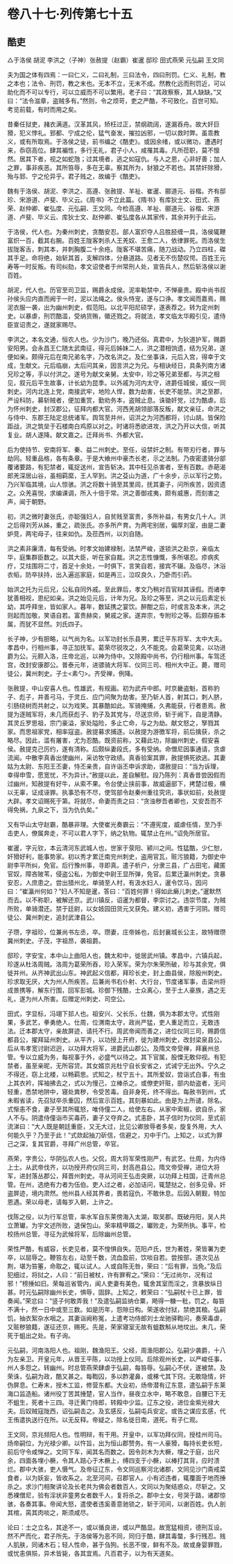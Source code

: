 # 卷八十七·列传第七十五

## 酷吏

△于洛侯 胡泥 李洪之（子神）张赦提（赵霸）崔暹 邸珍 田式燕荣 元弘嗣 王文同

夫为国之体有四焉：一曰仁义，二曰礼制，三曰法令，四曰刑罚。仁义、礼制，教之本也；法令、刑罚，教之末也。无本不立，无末不成。然教化远而刑罚近，可以助化而不可以专行，可以立威而不可以繁用。老子曰：“其政察察，其人缺缺。”又曰：“法令滋章，盗贼多有。”然则，令之烦苛，吏之严酷，不可致化，百世可知。考览前载，有时而用之矣。

昔秦任狱吏，赭衣满道。汉革其风，矫枉过正，禁纲疏阔，遂漏吞舟。故大奸巨猾，犯义悖礼。郅都、宁成之伦，猛气奋发，摧拉凶邪，一切以救时弊。虽乖教义，或有所取焉。于洛侯之徒，前书编之《酷吏》。或因余绪，或以微功，遭遇时来，忝窃高位。肆其褊性，多行无礼，君子小人，咸罹其毒。凡所莅职，莫不懔然。居其下者，视之如蛇虺；过其境者，逃之如寇仇。与人之恩，心非好善；加人之罪，事非疾恶。其所笞辱，多在无辜。察其所为，豺狼之不若也。其禁奸除猾，殆与郅、宁之伦异乎。君子贱之，故编于《酷吏》。

魏有于洛侯、胡泥、李洪之、高遵、张赦提、羊祉、崔暹、郦道元、谷楷。齐有邸珍、宋游道、卢斐、毕义云。《周书》不立此篇。《隋书》有库狄士文、田式、燕荣、赵仲卿、崔弘度、元弘嗣、王文同。今检高遵、羊祉、郦道元、谷楷、宋游道、卢斐、毕义云、库狄士文、赵仲卿、崔弘度各从其家传，其余并列于此云。

于洛侯，代人也。为秦州刺史，贪酷安忍。部人富炽夺人吕胜胫缠一具，洛侯辄鞭富炽一百，截其右腕。百姓王陇客刺杀人王羌奴、王愈二人，依律罪死。而洛侯生拔陇客舌，刺其本，并刺胸腹二十余疮。陇客不堪苦痛，随刀战动。乃立四柱，磔其手足。命将绝，始斩其首，支解四体，分悬道路。见者无不伤楚叹愕。百姓王元寿等一时反叛。有司纠劾，孝文诏使者于州常刑人处，宣告兵人，然后斩洛侯以谢百姓。

胡泥，代人也。历官至司卫监，赐爵永成侯。泥率勒禁中，不惮豪贵。殿中尚书叔孙侯头应内直而阙于一时，泥以法绳之。侯头恃宠，遂与口诤。孝文闻而嘉焉，赐泥衣服一袭，出为幽州刺史，假范阳。以北平阳尼硕学，遂表荐之。转为定州刺史。以暴虐，刑罚酷滥，受纳货贿，徽还戮之。将就法，孝文临太华殿引见，遣侍臣宣诏责之，遂就家赐尽。

李洪之，本名文通，恒农人也。少为沙门，晚乃还俗。真君中，为狄道护军，赐爵安阳男。会永昌王仁随太武南征，得元后姊妹二人，洪之潜相饷遗，结为兄弟，遂便如亲。颇得元后在南兄弟名字，乃改名洪之。及仁坐事诛，元后入宫，得幸于文成，生献文。元后临崩，太后问其亲，因言洪之为兄。与相诀经日，具条列南方诸兄珍之等，手以付洪之。遂号为献文亲舅。太安中，珍之等兄弟至都，与洪之相见，叙元后平生故事，计长幼为昆季。以外戚为河内太守，进爵任城侯，威仪一同刺史。河内北连上党，南接武牢，地险人悍，数为劫害，长吏不能禁。洪之至郡，严设科防，募斩贼者，便加重赏，勤劝务本，盗贼止息。诛锄奸党，过为酷虐。后为怀州刺史，封汉郡公，征拜内都大官。河西羌胡领部落反叛，献文亲征，命洪之与侍中、东郡王陆定总统诸军。舆驾至并州，诏洪之为河西都将，讨山胡。皆保险距战，洪之筑垒于石楼南白鸡原以对之。时诸将悉欲进攻，洪之乃开以大信，听其复业。胡人遂降。献文嘉之。迁拜尚书、外都大官。

后为使持节、安南将军、秦、益二州刺史。至任，设禁奸之制。有带刃行者，罪与劫同。轻重品格，各有条章。于是大飨州中豪杰长老，示之法制。乃夜密遣骑分部覆诸要路，有犯禁者，辄捉送州，宣告斩决。其中枉见杀害者，至有百数。赤葩渴郎羌深居山谷，虽相羁縻，王人罕到。洪之芟山为道，广十余步，示以军行之势。乃兴军临其境，山人惊骇。洪之将数十骑至其里闾，抚其妻子，问所疾苦，因资遗之。众羌喜悦，求编课调，所入十倍于常。洪之善御戎夷，颇有威惠，而刻害之声，闻于朝野。

初，洪之微时妻张氏，亦聪强妇人，自贫贱至富贵，多所补益，有男女几十人。洪之后得刘芳从姊，重之，疏张氏。亦多所产育。为两宅别居，偏厚刘室，由是二妻妒竞，两宅母子，往来如仇。及莅西州，以刘自随。

洪之素非廉清，每有受纳。时孝文始建禄制，法禁严峻，遂锁洪之赴京，亲临太华，庭集群臣数之。以其大臣，听在家自裁。洪之志性慷慨，多所堪忍。疹病炙疗，艾炷围将二寸，首足十余处，一时俱下，言笑自若，接宾不辍。及临尽，沐浴衣幍，防卒扶持，出入遍巡家庭，如是再三，泣叹良久，乃卧而引药。

始洪之托为元后兄，公私自同外戚。至此罪后，孝文乃稍对百官辩其诬假。而诸李犹善相视，恩纪如亲。洪之始见元后，计年为兄。及珍之等至，洪之以元后素定长幼，其呼拜坐，皆如家人。暮年，数延携之宴饮。醉酣之后，时或言及本末，洪之则起而加敬，笑语自若。富贵赫奕，舅戚之家。遂弃宗，专附珍之等。后颇存振本属，而犹不显然。刘氏四子。

长子神，少有胆略，以气尚为名。以军功封长乐县男，累迁平东将军、太中大夫。孝昌中，行相州事，寻正加抚军。葛荣尽锐攻之，久不能克。会葛荣见禽，以功进爵为公。元颢入洛，庄帝北巡，以神为侍中。又除殿中尚书，仍行相州事。车驾还宫，改封安康郡公。普泰元年，进骠骑大将军、仪同三司、相州大中正。薨，赠司徒公，冀州刺史。子士<素勺>。齐受禅，例降。

张赦提，中山安喜人也。性雄武，有规画。初为武卉中郎。时京畿盗魁，首称豹子、彪子，并善弓马，于灵丘、应门间聚为劫害。至乃斩人首，射其口，刺人脐，引肠绕树而共射之，以为戏笑。其暴酷如此。军骑掩捕，久弗能获，行者患焉。赦提为逐贼军将，未几而获彪子、豹子及其党与，尽送京师，斩于阙下，自是清静。其灵丘罗思祖，宗门豪溢，家处隘险，多止亡命，与之为劫。献文怒之，孥戮其家。而思祖家党，相率寇盗。赦提募求捕逐。以赦提为游徼军将，前后擒获，杀之略尽。因此，滥有屠害，尤为忍酷。既资前称，又藉此功，除幽州刺史，假安喜侯。赦提克己厉约，遂有清称。后颇纵妻段氏，多有受纳。命僧尼因事通请，贪虐流闻。中散李真香出使幽州，采访牧守政绩。真香验案其罪，赦提惧死欲逃。其妻姑为太尉、东阳王丕妻，恃丕亲贵，自许诣丕申诉求助，谓赦提曰：“当为诉理，幸得申雪，愿宽忧，不为异计。”赦提以此，差自解慰。段乃陈列：真香昔尝因假而过幽州，知赦提有好牛，从索不果。令台使止挟前事，故威逼部下，拷楚过极，横以无辜，证成诬罪。执事恐有不尽，使驾部令赵秦州重往究讯，事状如前，处赦提大辟。孝文诏赐死于第。将就尽，命妻而责之曰：“贪浊秽吾者卿也，又安吾而不得免祸，九泉之下，当为仇仇矣。”

又有华山太守赵霸，酷暴非理。大使崔光奏霸云：“不遵宪度，威虐任情，至乃手击吏人，僚属奔走，不可以君人字下，纳之轨物。辄禁止在州。”诏免所居官。

崔暹，字元钦，本云清河东武城人也，世家于荥阳、颍川之间。性猛酷，少仁恕，奸猾好利，能事势家。初以秀才累迁南兖州刺史，盗用官瓦，赃污狼籍，为御史中尉李平所纠，免官。后行豫州事，寻即真。遣子析户，分隶三县，广占田宅，藏匿官奴，障吝陂苇，侵盗公私，为御史中尉王显所弹，免官。后累迁瀛州刺史。贪暴安忍，人庶患之。尝出猎州北，单骑至人村，有汲水妇人，暹令饮马，因问曰：“崔瀛州何如？”妇人不知是暹，答曰：“百姓何罪！得如此癞儿刺史。”暹默然而去。以不称职，被解还京。武川镇反，诏暹为都督，李崇讨之。违崇节度，为贼所败，单骑潜还。禁于廷尉，以女妓园田货元叉获免。建义初，遇害于河阴。赠司徒公、冀州刺史，追封武津县公。

子瓒，字祖珍，位兼尚书左丞，卒。瓒妻，庄帝姊也，后封襄城长公主，故特赠瓒冀州刺史。子茂，字祖昂，袭祖爵。

邸珍，字安宝，本中山上曲阳人也，魏太和中，徙居武州镇。孝昌中，六镇兵起，珍遂从杜洛周贼。洛周为葛荣所吞，珍入荣军。荣为尔朱荣所破，珍与其余党，俱徙并州。从齐神武出山东。神武起义信都，拜珍长史，封上曲县侯，除殷州刺史。珍求取无厌，大为州人所疾苦。后兼尚书右仆射、大行台，节度诸军事，击梁州将成景携等，解东行围，回军彭城。珍御下残酷，士众离心，至于土人豪族，遇之无礼，遂为州人所害。后赠定州刺史、司空公。

田式，字显标，冯翊下邽人也。祖安兴、父长乐，仕魏，俱为本郡太守。式性刚果，多武艺，拳勇绝人。仕周，位渭南太守，政尚严猛，吏人重足而立，无敢违法。迁本郡太守，亲故屏迹，请托不行。周武帝闻而善之，进位仪同三司，赐爵信都县公，擢拜延州刺史。从平齐，以功授上开府，徙为建州刺史，改封梁泉县公。后从韦孝宽讨尉迟迥，以功拜大将军，进爵武山郡公。及隋文帝受禅，拜襄州总管。专以立威为务，每视事于外，必盛气以待之。其下官属，股慄无敢仰视。有犯禁者，虽至亲昵，无所容贷。其女婿京兆杜宁自长安省之，式诫宁无出外。宁久之不得还，窃上北楼，以畅羁思。式知之，杖宁五十。其所爱奴，尝诣式白事，有虫上其衣衿，挥袖拂去之，式以为慢己，立棒杀之。或僚吏奸赃，部内劫盗者，无问轻重，悉禁地阱中，寝处粪秽，令受苦毒。自非身死，终不得出。每赦书到州，式未暇省读，先召狱卒杀重囚，然后宣示百姓。其刻暴如此。由是为上所谴，除名。式惭恚不食，妻子至其所辄怒，唯侍僮二人，给使左右。从家中索椒，欲自杀，家人不与。阴遣侍僮诣市买毒药，妻子又夺弃之。式恚卧，其子信时为仪同，至式前流涕曰：“大人既是朝廷重臣，又无大过，比见公卿放辱者多矣，旋复外用，大人何能久乎？乃至于此！”式欻起抽刀斫信，信避之，刃中于门。上知之，以式为罪己之深，复其官爵，寻拜广州总管，卒官。

燕荣，字贵公，华阴弘农人也。父侃，周大将军荣性刚严，有武艺。仕周，为内侍上士。从武帝伐齐，以功授开府仪同三司，封高邑县公。隋文帝受禅，进位大将军，进封落丛郡公，拜晋州刺史。寻从河间王弘击突厥，以功拜上柱国，迁青州总管。在州，选绝有力者为伍伯。吏人过之者，必加诘问，辄楚挞之，创多见骨。奸盗屏迹，境内肃然。他州县人经其界者，畏若寇仇，不敢休息。后因入朝觐，特加恩遇。荣以母老，请每岁入朝，上许之。

伐陈之役，以为行军总管，率水军自东莱傍海入太湖，取吴郡。既破丹阳，吴人共立萧瓛，为宇文述所败，退保包山。荣率精甲蹑之，瓛败走，为荣所执。事平，检校扬州总管。寻征为武候将军，后除幽州总管。

荣性严酷，有威容，长吏见者，莫不惶惧自失。范阳卢氏，世为著姓，荣皆署为吏卒，以屈辱之。鞭笞左右，动至千数，流血盈前，饮啖自若。尝按部，道次见丛荆，堪为笞箠，命取之，辄以试人。人或自陈无咎，荣曰：“后有罪，当免。”及后犯细过，将挝之，人曰：“前日被杖，许有罪宥之。”荣曰：“无过尚尔，况有过邪！”榜捶如旧。荣每巡省管内，闻人吏妻有美色，辄舍其室而淫之，贪暴放纵日甚。时元弘嗣除幽州长史，惧辱，固辞。上知之，敕荣曰：“弘嗣杖十已上罪，皆奏闻。”荣忿曰：“竖子何敢弄我！”及遣弘嗣监纳仓粟，飏得一糠一秕，罚之，每笞不满十，然一日中或至三数。如是历年，怨隙日构。荣遂收付狱，禁绝其粮。弘嗣饥，抽衣絮杂水咽之。其妻诣阙称冤，上遣考功侍郎刘士龙驰驿鞫问，奏荣毒虐，又赃秽狼籍，遂征还京，赐死。先是，荣家寝室无故有蛆数斛从地坟出。未几，荣死于蛆出之处。有子询。

元弘嗣，河南洛阳人也。祖刚，魏渔阳王。父经，周渔阳郡公。弘嗣少袭爵，十八为左亲卫。开皇元年，从晋王平陈，以功授上仪同。后除观州长史，以严峻任事，州人多怨之。转幽州。时总管燕荣肆虐于弘嗣，每笞辱。弘嗣心不伏，遂被禁。及荣诛，弘嗣为政，酷又甚之。每鞫囚，多以酢灌鼻，或椓弋其下窍。无敢隐情，奸伪屏息。仁寿末，授木工监，修营东都。大业初，炀帝潜有辽东意，遣弘嗣于东莱海口监造船。诸州役丁苦其捶楚，官人当作，昼夜立水中，略不敢息，自腰已下无不蛆生，死者十三四。寻迁黄门侍郎，转殿中少监。辽东之役，进位金紫光禄大夫。后奴贼寇陇西，诏弘嗣击之。及玄感反，弘嗣屯兵安定。或告之谋应玄感，代王侑遣执送行在所。以无反释。帝疑之，除名徙日南，道死。有子仁观。

王文同，京兆频阳人也。性明辩，有干用。开皇中，以军功拜仪同，授桂州司马。炀帝嗣位，为光禄少卿。以忤旨，出为恒山郡赞务。有一人豪猾，每持长吏长短，前后守令咸惮之。文同下车，闻其名而数之。因令剡木为大橛，埋之于庭，出尺余，四面各埋小橛，令其人踣心于木橛上，缚四支于小橛，以棒打其背，应时溃烂。郡中大骇，吏人慑气。及帝征辽东，令文同巡察河北诸郡，文同见沙门斋戒菜食者，以为妖妄，皆收系之。北至河间，召郡官人。小有迟违者，辄覆面于地而捶杀之。求沙门相聚讲论及长老共为佛会者数百人，文同以为聚结惑众，尽斩之。又悉裸僧尼，验有淫状非童男女者数千人，复将杀之。郡中士女，号哭于路，诸郡惊骇，各奏其事。帝闻大怒，遣使者违奚善意驰锁之，斩于河间，以谢百姓。仇人剖其棺，脔其肉啖之，斯须咸尽。

论曰：士之立名，其途不一，或以循良进，或以严酷显。故宽猛相资，德刑互设。然不严而化，君子所先。于洛侯等为恶不同，同归于酷，肆其毒螫，多行残忍。贱人肌肤，同诸木石；轻人性命，甚于刍狗。长恶不悛，鲜有不及。故或身婴罪戮，或忧恚俱殒，异术皆毙，各其宜焉。凡百君子，以为有天道矣。

